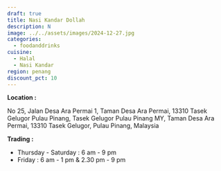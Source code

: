 ```yaml
---
draft: true
title: Nasi Kandar Dollah
description: N
image: ../../assets/images/2024-12-27.jpg
categories:
  - foodanddrinks
cuisine:
  - Halal
  - Nasi Kandar
region: penang
discount_pct: 10
---
```

**Location :** 

No 25, Jalan Desa Ara Permai 1, Taman Desa Ara Permai, 13310 Tasek Gelugor Pulau Pinang, Tasek Gelugor Pulau Pinang MY, Taman Desa Ara Permai, 13310 Tasek Gelugor, Pulau Pinang, Malaysia

**Trading :** 

* Thursday - Saturday : 6 am - 9 pm
* Friday : 6 am - 1 pm & 2.30 pm - 9 pm
